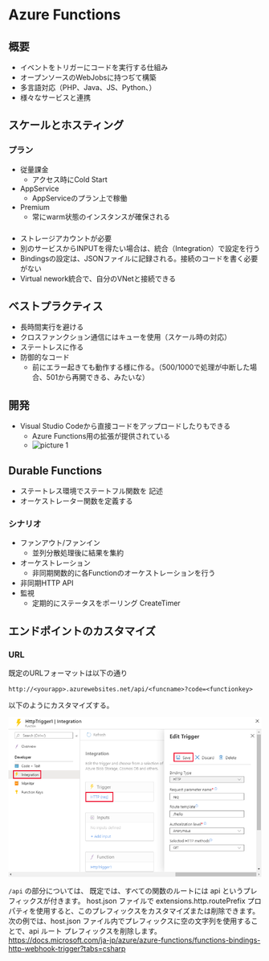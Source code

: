 # Azure Functions

## 概要

- イベントをトリガーにコードを実行する仕組み
- オープンソースのWebJobsに持つぢて構築
- 多言語対応（PHP、Java、JS、Python、）
- 様々なサービスと連携

## スケールとホスティング

### プラン

- 従量課金
  - アクセス時にCold Start
- AppService
  - AppServiceのプラン上で稼働
- Premium
  - 常にwarm状態のインスタンスが確保される

### 

- ストレージアカウントが必要
- 別のサービスからINPUTを得たい場合は、統合（Integration）で設定を行う
- Bindingsの設定は、JSONファイルに記録される。接続のコードを書く必要がない
- Virtual nework統合で、自分のVNetと接続できる
  
## ベストプラクティス

- 長時間実行を避ける
- クロスファンクション通信にはキューを使用（スケール時の対応）
- ステートレスに作る
- 防御的なコード
  - 前にエラー起きても動作する様に作る。（500/1000で処理が中断した場合、501から再開できる、みたいな）

## 開発

- Visual Studio Codeから直接コードをアップロードしたりもできる
  - Azure Functions用の拡張が提供されている
  - ![picture 1](images/6ec7cd7b5e7c477b343e9f45aeefb0670988844937c2722996a9550aa2529e33.png)  

## Durable Functions

- ステートレス環境でステートフル関数を 記述
- オーケストレーター関数を定義する

### シナリオ

- ファンアウト/ファンイン
  - 並列分散処理後に結果を集約
- オーケストレーション
  - 非同期関数的に各Functionのオーケストレーションを行う
- 非同期HTTP API
- 監視
  - 定期的にステータスをポーリング CreateTimer


## エンドポイントのカスタマイズ

### URL

既定のURLフォーマットは以下の通り

```url
http://<yourapp>.azurewebsites.net/api/<funcname>?code=<functionkey>
```

以下のようにカスタマイズする。

![picture 2](images/3a731a8852489adc7e244c49c581bd87d7521a5af3a59752f305c1a4d022e575.png)  

`/api` の部分については、
既定では、すべての関数のルートには api というプレフィックスが付きます。 host.json ファイルで extensions.http.routePrefix プロパティを使用すると、このプレフィックスをカスタマイズまたは削除できます。 次の例では、host.json ファイル内でプレフィックスに空の文字列を使用することで、api ルート プレフィックスを削除します。
https://docs.microsoft.com/ja-jp/azure/azure-functions/functions-bindings-http-webhook-trigger?tabs=csharp